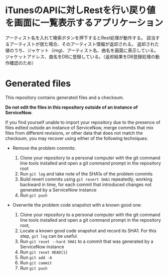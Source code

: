 # iTunesのAPIに対しRestを行い戻り値を画面に一覧表示するアプリケーション

アーティスト名を入れて検索ボタンを押下するとRest処理が動作する。
該当するアーティストが居た場合、そのアーティスト情報が返却される。
返却された値のうち、ジャケット（img)、アーティスト名、曲名を画面に表示している。
ジャケットアドレス、曲名をDBに登録している。（返却結果をDB登録処理の動作確認のため）









# Generated files
This repository contains generated files and a checksum.

**Do not edit the files in this repository outside of an instance of ServiceNow.**

If you find yourself unable to import your repository due to the presence of files edited outside an instance of ServiceNow, merge commits that mix files from different revisions, or other data that does not match the checksum, you may recover using either of the following techniques:
* Remove the problem commits:
  1. Clone your repository to a personal computer with the git command line tools installed and open a git command prompt in the repository root
  2. Run `git log` and take note of the SHA1s of the problem commits
  3. Build revert commits using `git revert SHA1` repeatedly, working backward in time, for each commit that introduced changes not generated by a ServiceNow instance
  4. Run `git push`

* Overwrite the problem code snapshot with a known good one:
  1. Clone your repository to a personal computer with the git command line tools installed and open a git command prompt in the repository root,
  2. Locate a known good code snapshot and record its SHA1. For this step, `git log` can be useful.
  2. Run `git reset --hard SHA1` to a commit that was generated by a ServiceNow instance
  3. Run `git reset HEAD{1}`
  4. Run `git add -A`
  5. Run `git commit`
  6. Run `git push`
